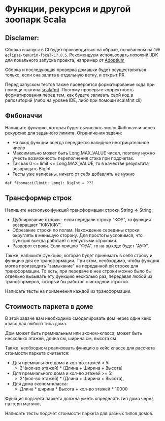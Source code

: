 # Функции, рекурсия и другой зоопарк Scala
## Disclamer: 
Cборка и запуск в CI будет производиться на образе, основанном на `JVM eclipse-temurin-focal-17.0.5`. Рекомендуем использовать похожий JDK для локального запуска проекта, например от [Adoptium](https://adoptium.net/marketplace/)

Сборка и последующая проверка домашки будет осуществляться только, если она залита в отдельную ветку, и открыт PR.

Перед запуском тестов также проверяется форматирование кода при помощи плагина [scalafmt](https://scalameta.org/scalafmt/docs/installation.html). Поэтому проверьте корректность форматирования перед тем, как будете заливать свой код в репозиторий (либо на уровне IDE, либо при помощи scalafmt cli)

## Фибоначчи
Напишите функцию, которая будет вычислять число Фибоначчи через рекурсию для заданного лимита.
Ограничения задачи: 
* На вход функции всегда передается валидное неотрицательное число
* Максимально может быть Long.MAX_VALUE чисел, поэтому нужно учесть возможность переполнения стэка при подсчетах. 
* Так как 0 <= limit <= Long.MAX_VALUE, то в качестве результата возвращать BigInt
* Тесты уже написаны, ничего от себя добавлять не нужно


```scala=
def fibonacci(limit: Long): BigInt = ???
```

## Трансформер строк
Напишите несколько функций трансформации строки String => String:
 - Дублирование строки - если передали строку "КФУ", то функция возвращает "КФУКФУ".
 - Обрезание строки по полам. Нахождение середины строки округлять в меньшую сторону. Для простоты условимся, что функция всегда работает с непустыми строками.
 - Разворот строки. Если пришло "ФУА", то на выходе будет "АУФ".

Также, напишите функцию, которая будет принимать в себя строку и функцию для ее трансформации. 
При этом, необходимо, чтобы функция могла производить "замыкание" на переданной ей строке для трансформации. То есть, при передаче в нее строки можно было бы отдельно вызывать эту функцию несколько раз, передавая любой из трансформеров, который бы работал с исходной строкой.

Написать тесты на применения каждой из трансформации.

## Стоимость паркета в доме

В этой задаче вам необходимо смоделировать дом через один кейс класс для любого типа дома.

Дом может быть премиальным или эконом-класса, может быть несколько этажей, длина см, ширина см, высота см

Также, необходиом реализовать функцию в кейс классе для рассчета стоимости паркета считается:
* Для премиального дома и кол-во этажей < 5:
  * 3^(кол-во этажей) * (Длина + Ширина + Высота)
* Для премиального дома и кол-во этажей >= 5:
  * 2^(кол-во этажей) * (Длина + Ширина + Высота), 
* Для дома эконом-класса:
  * Длина * ширина * Высота + кол-во этажей * 10000

Функция подсчета паркета должна уметь определять тип дома через паттерн матчинг.

Написать тесты подсчет стоимости паркета для разных типов домов.
